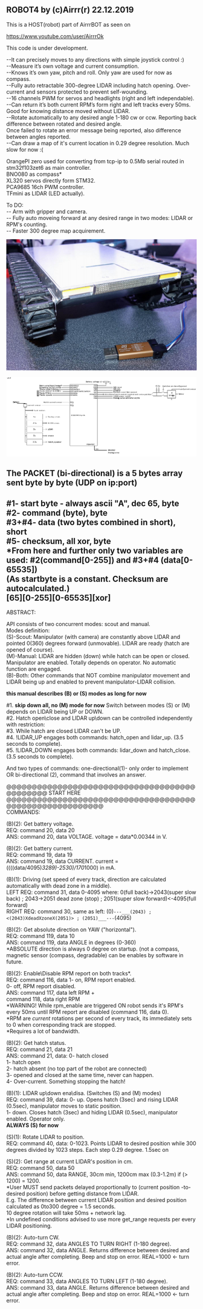 ## ROBOT4 by (c)Airrr(r) 22.12.2019  
  
This is a HOST(robot) part of AirrrBOT as seen on  
  
https://www.youtube.com/user/AirrrOk  
  
This code is under development.  
  
  
  
--It can precisely moves to any directions with simple joystick control :)  
--Measure it’s own voltage and current consumption.  
--Knows it’s own yaw, pitch and roll. Only yaw are used for now as compass.  
--Fully auto retractable 300-degree LIDAR including hatch opening. Over-current and sensors protected to prevent self-wounding.  
--16 channels PWM for servos and headlights (right and left independable).  
--Can return it’s both current RPM’s form right and left tracks every 50ms. Good for knowing distance moved without LIDAR.  
--Rotate automatically to any desired angle 1-180 cw or ccw. Reporting back difference between rotated and desired angle.  
  Once failed to rotate an error message being reported, also difference between angles reported.  
--Can draw a map of it's current location in 0.29 degree resolution. Much slow for now :(  
  
OrangePI zero used for converting from tcp-ip to 0.5Mb serial routed in stm32f103zet6 as main controller.  
BNO080 as compass*  
XL320 servos directly form STM32.  
PCA9685 16ch PWM controller.  
TFmini as LIDAR (LED actually).  
  
To DO:  
-- Arm with gripper and camera.  
-- Fully auto moveing forward at any desired range in two modes: LIDAR or RPM's counting.  
-- Faster 300 degree map acquirement.  
  
![alt text](https://github.com/Airrr17/AirrrBOT/blob/master/picture01.jpg)  
  
![alt text](https://github.com/Airrr17/AirrrBOT/blob/master/block.png)  
  
The PACKET (bi-directional) is a 5 bytes array sent byte by byte (UDP on ip:port)  
---------------------------------------------  
#1-    start byte - always ascii "A", dec 65, byte  
#2-    command (byte), byte  
#3+#4- data (two bytes combined in short), short  
#5-    checksum, all xor, byte  
*From here and further only two variables are used: #2(command[0-255]) and #3+#4 (data[0-65535])  
(As startbyte is a constant. Checksum are autocalculated.)  
[65][0-255][0-65535][xor]  
---------------------------------------------  
ABSTRACT:  
   
API consists of two concurrent modes: scout and manual.  
Modes definition:  
(S)-Scout:  Manipulator (with camera) are constantly above LIDAR and pointed 0(360) degrees forward (unmovable). LIDAR are ready (hatch are opened of course).  
(M)-Manual: LIDAR are hidden (down) while hatch can be open or closed. Manipulator are enabled. Totally depends on operator. No automatic function are engaged.  
(B)-Both:   Other commands that NOT combine manipulator movement and LIDAR being up and enabled to prevent manipulator-LIDAR collision.  
  
******this manual describes (B) or (S) modes as long for now******  
  
#1. ******skip down all, no (M) mode for now****** Switch between modes (S) or (M) depends on LIDAR being UP or DOWN.  
#2. Hatch open\close and LIDAR up\down can be controlled independently with restriction:  
#3. While hatch are closed LIDAR can't be UP.  
#4. !LIDAR_UP   engages both commands: hatch_open and lidar_up. (3.5 seconds to complete).  
#5. !LIDAR_DOWN engages both commands: lidar_down and hatch_close. (3.5 seconds to complete).  
  
  
And two types of commands: one-directional(1)- only order to implement OR bi-directional (2), command that involves an answer.  
  
@@@@@@@@@@@@@@@@@@@@@@@@@@@@@@@@@@@@@@@@@@@@@ START HERE @@@@@@@@@@@@@@@@@@@@@@@@@@@@@@@@@@@@@@@@@@@@@@@@@@@@@@@@  
COMMANDS:  
  
(B)(2): Get battery voltage.  
  REQ: command 20, data 20  
  ANS: command 20, data VOLTAGE. voltage = data*0.00344 in V.  
  
(B)(2): Get battery current.  
  REQ: command 19, data 19  
  ANS: command 19, data CURRENT. current = ((((data/4095)*3289)-2530)/170*1000) in mA.  
  
(B)(1): Driving (set speed of every track, direction are calculated automatically with dead zone in a middle).  
  LEFT  REQ: command 31, data 0-4095 where: 0(full back)->2043(super slow back) ; 2043->2051 dead zone (stop) ; 2051(super slow forward)<-4095(full forward)  
  RIGHT REQ: command 30, same as left: (0)````---___(2043) ; <(2043)XdeadXzoneX(2051)> ; (2051)___---````(4095)  
  
(B)(2): Get absolute direction on YAW ("horizontal").  
  REQ: command 119, data 10  
  ANS: command 119, data ANGLE in degrees (0-360)  
 *ABSOLUTE direction is always 0 degree on startup. (not a compass, magnetic sensor (compass, degradable) can be enables by software in future.  
  
(B)(2): Enable\Disable RPM report on both tracks*.  
  REQ: command 116, data 1- on,  RPM report enabled.  
						  0- off, RPM report disabled.  
  ANS: command 117, data left RPM +  
       command 118, data right RPM  
 *WARNING! While rpm_enable are triggered ON robot sends it's RPM's every 50ms until RPM report are disabled (command 116, data 0).  
 *RPM are _current_ rotations per second of every track, its immediately sets to 0 when corresponding track are stopped.  
 *Requires a lot of bandwidth.  
  
(B)(2): Get hatch status.  
  REQ: command 21, data 21  
  ANS: command 21, data:  0- hatch closed  
						  1- hatch open  
						  2- hatch absent (no top part of the robot are connected)  
						  3- opened and closed at the same time, never can happen.  
						  4- Over-current. Something stopping the hatch!  
  
(B)(1): LIDAR up\down ena\disa. (Switches (S) and (M) modes)  
  REQ: command 39, data: 0- up.   Opens hatch (3sec) and rising LIDAR (0.5sec), manipulator moves to static position.  
						  1- down. Closes hatch (3sec) and hiding LIDAR (0.5sec), manipulator enabled. Operator only.  
 ******ALWAYS (S) for now******  
  
   
(S)(1): Rotate LIDAR to position.  
  REQ: command 40, data: 0-1023. Points LIDAR to desired position while 300 degrees divided by 1023 steps. Each step 0.29 degree. 1.5sec on  
  
(S)(2): Get range at current LIDAR's position in cm.  
  REQ: command 50, data 50  
  ANS: command 50, data RANGE, 30cm min, 1200cm max (0.3-1.2m) if (> 1200) = 1200.  
*User MUST send packets delayed proportionally to (current position -to- desired position) before getting distance from LIDAR.  
 E.g. The difference between current LIDAR position and desired position calculated as 0to300 degree = 1.5 seconds.  
 10 degree rotation will take 50ms + network lag.  
*In undefined conditions advised to use more get_range requests per every LIDAR positioning.  
  
(B)(2): Auto-turn CW.  
  REQ: command 32, data ANGLES TO TURN RIGHT (1-180 degree).  
  ANS: command 32, data ANGLE. Returns difference between desired and actual angle after completing. Beep and stop on error. REAL=1000 <- turn error.  
  
(B)(2): Auto-turn CCW.  
  REQ: command 33, data ANGLES TO TURN LEFT (1-180 degree).  
  ANS: command 33, data ANGLE. Returns difference between desired and actual angle after completing. Beep and stop on error. REAL=1000 <- turn error.  

